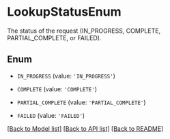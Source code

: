 # LookupStatusEnum

The status of the request (IN_PROGRESS, COMPLETE, PARTIAL_COMPLETE, or FAILED).

## Enum

* `IN_PROGRESS` (value: `'IN_PROGRESS'`)

* `COMPLETE` (value: `'COMPLETE'`)

* `PARTIAL_COMPLETE` (value: `'PARTIAL_COMPLETE'`)

* `FAILED` (value: `'FAILED'`)

[[Back to Model list]](../README.md#documentation-for-models) [[Back to API list]](../README.md#documentation-for-api-endpoints) [[Back to README]](../README.md)


